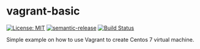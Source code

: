 # vagrant-basic

[![License: MIT](https://img.shields.io/badge/License-MIT-yellow.svg)](https://opensource.org/licenses/MIT) [![semantic-release](https://img.shields.io/badge/%20%20%F0%9F%93%A6%F0%9F%9A%80-semantic--release-e10079.svg)](https://github.com/semantic-release/semantic-release) [![Build Status](https://travis-ci.com/extra2000/vagrant-basic.svg?branch=master)](https://travis-ci.com/extra2000/vagrant-basic)

Simple example on how to use Vagrant to create Centos 7 virtual machine.
